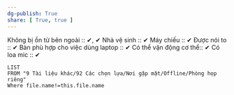 ```yaml
---
dg-publish: True
share: [ True, true ]
---
```

Không bị ồn từ bên ngoài :: ✔, ✔
Nhà vệ sinh :: ✔
Máy chiếu :: ✔
Được nói to :: ✔
Bàn phù hợp cho việc dùng laptop :: ✔
Có thể vận động cơ thể:: ✔
Có loa mic :: ✔

```dataview
LIST
FROM "9 Tài liệu khác/92 Các chọn lựa/Nơi gặp mặt/Offline/Phòng họp riêng"
Where file.name!=this.file.name
```